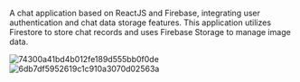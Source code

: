 A chat application based on ReactJS and Firebase, integrating user authentication and chat data storage features. This application utilizes Firestore to store chat records and uses Firebase Storage to manage image data.

![74300a41bd4b012fe189d555bb0f0de](https://github.com/user-attachments/assets/85ba4d8f-1c5d-4ef5-8b4a-97eef72ff5d6)
![6db7df5952619c1c910a3070d02563a](https://github.com/user-attachments/assets/06890d05-5ebe-41f9-9ad3-a96b2a211cef)
